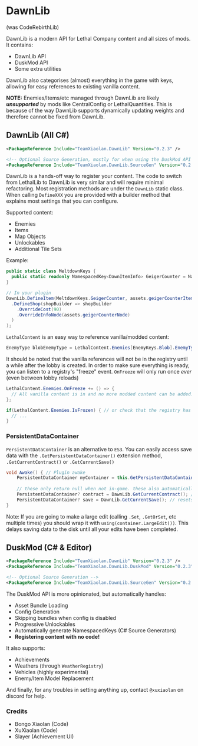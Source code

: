 # DawnLib

(was CodeRebirthLib)

DawnLib is a modern API for Lethal Company content and all sizes of mods. It contains:

- DawnLib API
- DuskMod API
- Some extra utilities

DawnLib also categorises (almost) everything in the game with keys, allowing for easy references to existing vanilla content.

**NOTE:** Enemies/Items/etc managed through DawnLib are likely **_unsupported_** by mods like CentralConfig or LethalQuantities.
This is because of the way DawnLib supports dynamically updating weights and therefore cannot be fixed from DawnLib.

## DawnLib (All C#)

```xml
<PackageReference Include="TeamXiaolan.DawnLib" Version="0.2.3" />

<!-- Optional Source Generation, mostly for when using the DuskMod API -->
<PackageReference Include="TeamXiaolan.DawnLib.SourceGen" Version="0.2.3" />
```

DawnLib is a hands-off way to register your content. The code to switch from LethalLib to DawnLib is very similar and will require minimal refactoring.
Most registration methods are under the `DawnLib` static class. When calling `DefineXXX` you are provided with a builder method that
explains most settings that you can configure.

Supported content:

- Enemies
- Items
- Map Objects
- Unlockables
- Additional Tile Sets

Example:

```csharp
public static class MeltdownKeys {
  public static readonly NamespacedKey<DawnItemInfo> GeigerCounter = NamespacedKey<DawnItemInfo>.From("facility_meltdown", "geiger_counter");
}

// In your plugin
DawnLib.DefineItem(MeltdownKeys.GeigerCounter, assets.geigerCounterItemDef, builder => builder
  .DefineShop(shopBuilder => shopBuilder
    .OverrideCost(90)
    .OverrideInfoNode(assets.geigerCounterNode)
  )
);
```

`LethalContent` is an easy way to reference vanilla/modded content:

```csharp
EnemyType blobEnemyType = LethalContent.Enemies[EnemyKeys.Blob].EnemyType;
```

It should be noted that the vanilla references will not be in the registry until a while after the lobby is created.
In order to make sure everything is ready, you can listen to a registry's "freeze" event.
`OnFreeze` will only run once _ever_ (even between lobby reloads)

```csharp
LethalContent.Enemies.OnFreeze += () => {
  // All vanilla content is in and no more modded content can be added.
};

if(LethalContent.Enemies.IsFrozen) { // or check that the registry has already been frozen
  // ...
}
```

### PersistentDataContainer

`PersistentDataContainer` is an alternative to `ES3`. You can easily access save data with the `.GetPersistentDataContainer()` extension method, `.GetCurrentContract()` or `.GetCurrentSave()`

```csharp
void Awake() { // Plugin awake
    PersistentDataContainer myContainer = this.GetPersistentDataContainer(); // use this however you want, note that 'this' is required to use the extension method in the Awake function.
    
    // these only return null when not in-game. these also automatically handle resetting the save
    PersistentDataContainer? contract = DawnLib.GetCurrentContract(); // resets on: getting fired and save deletion.
    PersistentDataContainer? save = DawnLib.GetCurrentSave(); // resets on: ONLY save deletion.
}
```

Note: If you are going to make a large edit (calling `.Set`, `.GetOrSet`, etc multiple times) you should wrap it with `using(container.LargeEdit())`. This delays saving data to the disk until all your edits have been completed.

## DuskMod (C# & Editor)

```xml
<PackageReference Include="TeamXiaolan.DawnLib" Version="0.2.3" />
<PackageReference Include="TeamXiaolan.DawnLib.DuskMod" Version="0.2.3" />

<!-- Optional Source Generation -->
<PackageReference Include="TeamXiaolan.DawnLib.SourceGen" Version="0.2.3" />
```

The DuskMod API is more opinionated, but automatically handles:

- Asset Bundle Loading
- Config Generation
- Skipping bundles when config is disabled
- Progressive Unlockables
- Automatically generate NamespacedKeys (C# Source Generators)
- **Registering content with no code!**

It also supports:

- Achievements
- Weathers (through `WeatherRegistry`)
- Vehicles (highly experimental)
- Enemy/Item Model Replacement

And finally, for any troubles in setting anything up, contact `@xuxiaolan` on discord for help.

### Credits

- Bongo Xiaolan (Code)
- XuXiaolan (Code)
- Slayer (Achievement UI)
